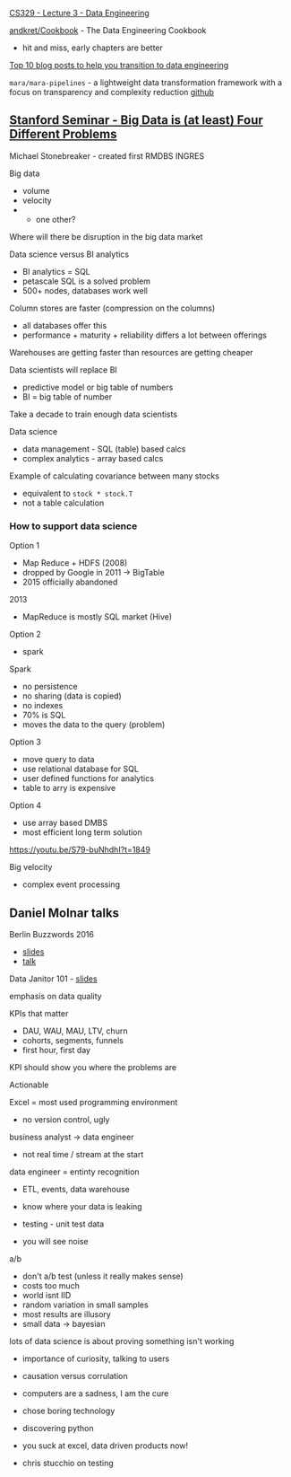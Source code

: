 [CS329 - Lecture 3 - Data Engineering](https://docs.google.com/document/u/1/d/1b9iuZiDEGVLHyMmnf6w2y1aN6yWQhAyqk3GHlpI9q6M/mobilebasic)


[andkret/Cookbook](https://github.com/andkret/Cookbook) - The Data Engineering Cookbook
- hit and miss, early chapters are better

[Top 10 blog posts to help you transition to data engineering](https://blog.insightdatascience.com/top-10-blog-posts-to-help-you-transition-to-data-engineering-1db2312ecdaf)

`mara/mara-pipelines` - a lightweight data transformation framework with a focus on transparency and complexity reduction [github](https://github.com/mara/mara-pipelines)


## [Stanford Seminar - Big Data is (at least) Four Different Problems](https://youtu.be/S79-buNhdhI)

Michael Stonebreaker - created first RMDBS INGRES

Big data
- volume
- velocity
- + one other?

Where will there be disruption in the big data market

Data science versus BI analytics
- BI analytics = SQL
- petascale SQL is a solved problem
- 500+ nodes, databases work well

Column stores are faster (compression on the columns)
- all databases offer this
- performance + maturity + reliability differs a lot between offerings

Warehouses are getting faster than resources are getting cheaper

Data scientists will replace BI
- predictive model or big table of numbers
- BI = big table of number

Take a decade to train enough data scientists

Data science
- data management - SQL (table) based calcs
- complex analytics - array based calcs

Example of calculating covariance between many stocks
- equivalent to `stock * stock.T`
- not a table calculation

### How to support data science

Option 1
- Map Reduce + HDFS (2008)
- dropped by Google in 2011 -> BigTable
- 2015 officially abandoned

2013
- MapReduce is mostly SQL market (Hive)

Option 2
- spark

Spark
- no persistence
- no sharing (data is copied)
- no indexes
- 70% is SQL
- moves the data to the query (problem)

Option 3
- move query to data
- use relational database for SQL
- user defined functions for analytics
- table to arry is expensive

Option 4
- use array based DMBS
- most efficient long term solution

https://youtu.be/S79-buNhdhI?t=1849

Big velocity
- complex event processing





## Daniel Molnar talks

Berlin Buzzwords 2016
- [slides](https://www.slideshare.net/soobrosa/migrating-a-data-stack-from-aws-to-azure-via-raspberry-pi)
- [talk](https://www.youtube.com/watch?time_continue=378&v=QhXPANTd9nE&feature=emb_logo)

Data Janitor 101 - [slides](https://www.slideshare.net/soobrosa/data-janitor-101)

emphasis on data quality

KPIs that matter
- DAU, WAU, MAU, LTV, churn
- cohorts, segments, funnels
- first hour, first day

KPI should show you where the problems are

Actionable

Excel = most used programming environment
- no version control, ugly

business analyst ->  data engineer
- not real time / stream at the start

data engineer = entinty recognition
- ETL, events, data warehouse
- know where your data is leaking
- testing - unit test data

- you will see noise

a/b
- don't a/b test (unless it really makes sense)
- costs too much
- world isnt IID
- random variation in small samples
- most results are illusory
- small data -> bayesian


lots of data science is about proving something isn't working
- importance of curiosity, talking to users
- causation versus corrulation







- computers are a sadness, I am the cure
- chose boring technology
- discovering python
- you suck at excel, data driven products now!
- chris stucchio on testing
